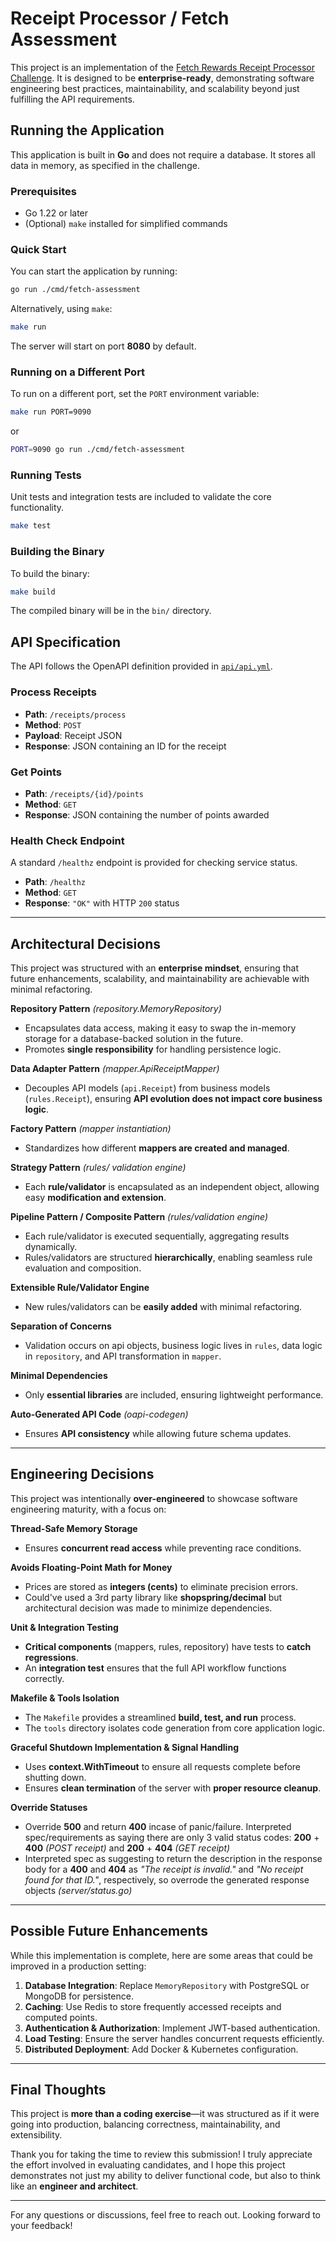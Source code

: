 # Receipt Processor / Fetch Assessment

This project is an implementation of the [Fetch Rewards Receipt Processor Challenge](https://github.com/fetch-rewards/receipt-processor-challenge).
It is designed to be **enterprise-ready**, demonstrating software engineering best practices, maintainability, and scalability beyond just fulfilling the API requirements.

## Running the Application

This application is built in **Go** and does not require a database. It stores all data in memory, as specified in the challenge.

### Prerequisites

- Go 1.22 or later
- (Optional) `make` installed for simplified commands

### Quick Start

You can start the application by running:

```sh
go run ./cmd/fetch-assessment
```

Alternatively, using `make`:

```sh
make run
```

The server will start on port **8080** by default.

### Running on a Different Port

To run on a different port, set the `PORT` environment variable:

```sh
make run PORT=9090
```

or

```sh
PORT=9090 go run ./cmd/fetch-assessment
```

### Running Tests

Unit tests and integration tests are included to validate the core functionality.

```sh
make test
```

### Building the Binary

To build the binary:

```sh
make build
```

The compiled binary will be in the `bin/` directory.

## API Specification

The API follows the OpenAPI definition provided in [`api/api.yml`](./api/api.yml).

### **Process Receipts**

- **Path**: `/receipts/process`
- **Method**: `POST`
- **Payload**: Receipt JSON
- **Response**: JSON containing an ID for the receipt

### **Get Points**

- **Path**: `/receipts/{id}/points`
- **Method**: `GET`
- **Response**: JSON containing the number of points awarded

### **Health Check Endpoint**

A standard `/healthz` endpoint is provided for checking service status.

- **Path**: `/healthz`
- **Method**: `GET`
- **Response**: `"OK"` with HTTP `200` status

---

## Architectural Decisions

This project was structured with an **enterprise mindset**, ensuring that future enhancements, scalability, and maintainability are achievable with minimal refactoring.

**Repository Pattern** *(repository.MemoryRepository)*
   - Encapsulates data access, making it easy to swap the in-memory storage for a database-backed solution in the future.
   - Promotes **single responsibility** for handling persistence logic.

**Data Adapter Pattern** *(mapper.ApiReceiptMapper)*
   - Decouples API models (`api.Receipt`) from business models (`rules.Receipt`), ensuring **API evolution does not impact core business logic**.

**Factory Pattern** *(mapper instantiation)*
   - Standardizes how different **mappers are created and managed**.

**Strategy Pattern** *(rules/ validation engine)*
   - Each **rule/validator** is encapsulated as an independent object, allowing easy **modification and extension**.

**Pipeline Pattern / Composite Pattern** *(rules/validation engine)*
   - Each rule/validator is executed sequentially, aggregating results dynamically.
   - Rules/validators are structured **hierarchically**, enabling seamless rule evaluation and composition.

**Extensible Rule/Validator Engine**
   - New rules/validators can be **easily added** with minimal refactoring.

**Separation of Concerns**
   - Validation occurs on api objects, business logic lives in `rules`, data logic in `repository`, and API transformation in `mapper`.

**Minimal Dependencies**
   - Only **essential libraries** are included, ensuring lightweight performance.

**Auto-Generated API Code** *(oapi-codegen)*
   - Ensures **API consistency** while allowing future schema updates.

---

## Engineering Decisions

This project was intentionally **over-engineered** to showcase software engineering maturity, with a focus on:

**Thread-Safe Memory Storage**
   - Ensures **concurrent read access** while preventing race conditions.

**Avoids Floating-Point Math for Money**
   - Prices are stored as **integers (cents)** to eliminate precision errors.
   - Could've used a 3rd party library like **shopspring/decimal** but architectural decision was made to minimize dependencies.

**Unit & Integration Testing**
   - **Critical components** (mappers, rules, repository) have tests to **catch regressions**.
   - An **integration test** ensures that the full API workflow functions correctly.

**Makefile & Tools Isolation**
   - The `Makefile` provides a streamlined **build, test, and run** process.
   - The `tools` directory isolates code generation from core application logic.

**Graceful Shutdown Implementation & Signal Handling**
   - Uses **context.WithTimeout** to ensure all requests complete before shutting down.
   - Ensures **clean termination** of the server with **proper resource cleanup**.

**Override Statuses**
   - Override **500** and return **400** incase of panic/failure. Interpreted spec/requirements as saying there are only 3 valid status codes: **200** + **400** *(POST receipt)* and **200** + **404** *(GET receipt)*
   - Interpreted spec as suggesting to return the description in the response body for a **400** and **404** as *"The receipt is invalid."* and *"No receipt found for that ID."*, respectively, so overrode the generated response objects *(server/status.go)*

---

## Possible Future Enhancements

While this implementation is complete, here are some areas that could be improved in a production setting:

1. **Database Integration**: Replace `MemoryRepository` with PostgreSQL or MongoDB for persistence.
2. **Caching**: Use Redis to store frequently accessed receipts and computed points.
3. **Authentication & Authorization**: Implement JWT-based authentication.
4. **Load Testing**: Ensure the server handles concurrent requests efficiently.
5. **Distributed Deployment**: Add Docker & Kubernetes configuration.

---

## Final Thoughts

This project is **more than a coding exercise**—it was structured as if it were going into production, balancing correctness, maintainability, and extensibility.

Thank you for taking the time to review this submission! I truly appreciate the effort involved in evaluating candidates, and I hope this project demonstrates not just my ability to deliver functional code, but also to think like an **engineer and architect**.

---

For any questions or discussions, feel free to reach out. Looking forward to your feedback!

